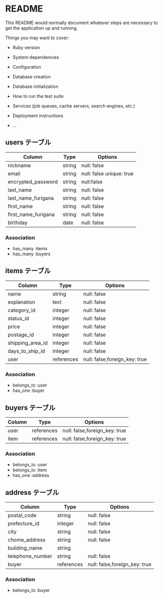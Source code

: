 # README

This README would normally document whatever steps are necessary to get the
application up and running.

Things you may want to cover:

* Ruby version

* System dependencies

* Configuration

* Database creation

* Database initialization

* How to run the test suite

* Services (job queues, cache servers, search engines, etc.)

* Deployment instructions

* ...

## users テーブル

| Column     | Type   | Options            |
| ---------- | ------ | ------------------ |
| nickname   | string | null: false        |
| email      | string | null: false unique: true |
| encrypted_password  | string | null:false|
| last_name  | string | null: false        |
| last_name_furigana  | string | null: false |
| first_name | string | null: false        |
| first_name_furigana | string | null: false |
| birthday   | date   | null: false        |

### Association

- has_many :items
- has_many :buyers

## items テーブル

| Column        | Type     | Options     |
| ------------- | -------- | ----------- |
| name     | string   | null: false |
| explanation | text  | null: false |
| category_id | integer  | null: false |
| status_id   | integer  | null: false |
| price    | integer  | null: false |
| postage_id  | integer  | null: false |
| shipping_area_id|integer | null: false |
| days_to_ship_id |integer | null: false |
|user|references|null: false,foreign_key: true|

### Association

- belongs_to :user
- has_one :buyer

## buyers テーブル

| Column        | Type       | Options   |
| ------------- | ---------- | --------- |
|user|references|null: false,foreign_key: true|
|item|references|null: false,foreign_key: true|

### Association

- belongs_to :user
- belongs_to :item
- has_one :address

## address テーブル

| Column           | Type    | Options            |
| ---------------- | ------- | ------------------ |
| postal_code      | string  | null: false        |
| prefecture_id    | integer | null: false        |
| city             | string  | null: false        |
| chome_address    | string  | null: false        |
| building_name    | string  |                    |
| telephone_number | string  | null: false        |
| buyer  |references|null: false,foreign_key: true|
### Association

- belongs_to :buyer